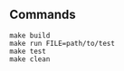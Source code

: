 <h2>Commands</h2>
<code>make build</code></br>
<code>make run FILE=path/to/test</code></br>
<code>make test</code></br>
<code>make clean</code></br>


